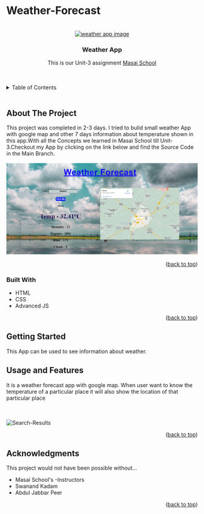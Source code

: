 # Weather-Forecast

<!-- PROJECT LOGO -->
<br />
<div align="center">
  <a href="https://github.com/iamphenomenal2822/Weather-Forecast">
<!--     <img src="https://github.com/anubis-x-ranger/projectScreenshots/blob/main/netfliximg.jpg" alt="Logo" width="120" height="60"> -->
    <img src="https://store-images.s-microsoft.com/image/apps.10595.14397430983184912.cfdf6f70-0a34-4999-b494-936559d822c3.7355576f-baf9-4be3-8b34-27bdc6ac1bd2"alt="weather app image">
   
  </a>

<h3 align="center">Weather App</h3>

  <p align="center">
    This is our Unit-3 assignment <a href="https://www.masaischool.com/"> Masai School </a> 
    <br />
  
</div>
<br/>
<br/>

<!-- TABLE OF CONTENTS -->
<details>
  <summary>Table of Contents</summary>
  <ol>
    <li>
      <a href="#about-the-project">About The Project</a>
      <ul>
        <li><a href="#built-with">Built With</a></li>
      </ul>
    </li>
    <li>
      <a href="#getting-started">Getting Started</a>
      <ul>
        <li><a href="#Prerequisites-and-installation">Pre-requisites & Installation</a></li>
      </ul>
    </li>
    <li><a href="#usage-and-features">Usage & Features </a></li>
    <li><a href="#acknowledgments">Acknowledgments</a></li>
  </ol>
</details>

<br/>

<!-- ABOUT THE PROJECT -->

## About The Project


This  project was completed in 2-3 days.
I tried to bulid small weather App with google map and other 7 days information about temperature shown in this app.With all the Concepts we learned in Masai School till Unit-3.Checkout my App by clicking on the link below and find the Source Code in the Main Branch.
<br/>
<br/>
<a href="https://five-days-weatherforecast.netlify.app/">
<img src="https://github.com/iamphenomenal2822/Weather-Forecast/blob/main/Screenshot%202022-04-27%20220521.png" alt="App-Screen" width="1000" >

</a>

<p align="right">(<a href="#top">back to top</a>)</p>

### Built With

- HTML
- CSS
- Advanced JS


<p align="right">(<a href="#top">back to top</a>)</p>

<!-- GETTING STARTED -->

## Getting Started

 This App can be used to see information about weather. 



<!-- USAGE EXAMPLES -->

## Usage and Features

  It is a weather forecast app with google map. When user want to know the temperature of a particular place it will also show the location of that particular place
 
<br/>
<br/>
<img src="https://github.com/iamphenomenal2822/Weather-Forecast/blob/main/ezgif.com-gif-maker%20(2).gif" alt="Search-Results" width="1000">
<p align="right">(<a href="#top">back to top</a>)</p>





<!-- ACKNOWLEDGMENTS -->

## Acknowledgments

This project would not have been possible without…

- Masai School's -Instructors
- Swanand Kadam
- Abdul Jabbar Peer

<p align="right">(<a href="#top">back to top</a>)</p>
